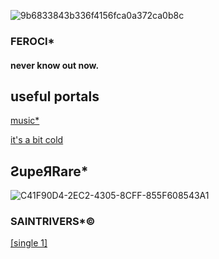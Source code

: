 ![9b6833843b336f4156fca0a372ca0b8c](https://github.com/user-attachments/assets/8e8de1f9-a353-46d9-804a-b833faac8087)


### FEROCI*
#### never know out now.

## useful portals

[music*](https://linktr.ee/SaintToki)

[it's a bit cold](https://youtu.be/7fe3iMS0Ijo?si=yamqecolV-xIJZkJ)




## ƧupeЯRare*

![C41F90D4-2EC2-4305-8CFF-855F608543A1](https://github.com/user-attachments/assets/2a504239-a9c2-4799-9753-5add9b3e21ac)


### SAINTRIVERS*©

[[single 1]](https://youtu.be/b511NF8XBA8)
